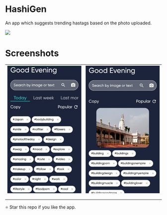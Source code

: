 # HashiGen

An app which suggests trending hastags based on the photo uploaded.

![](https://img.shields.io/badge/Dart-Flutter-blue.svg?style=for-the-badge&logo=flutter)



# Screenshots
![Image1](Screenshots/image1.jpeg) | ![Image2](Screenshots/image2.jpeg)
--- | ---

---
⭐ Star this repo if you like the app.
